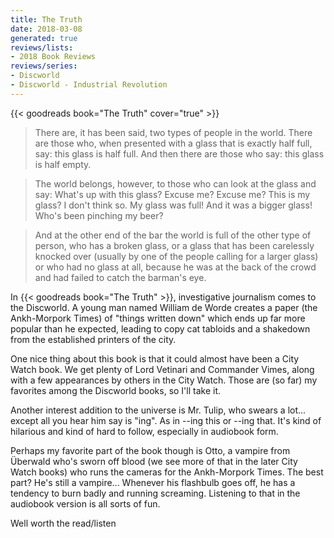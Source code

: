 ```yaml
---
title: The Truth
date: 2018-03-08
generated: true
reviews/lists:
- 2018 Book Reviews
reviews/series:
- Discworld
- Discworld - Industrial Revolution
---
```

{{< goodreads book="The Truth" cover="true" >}}

>  There are, it has been said, two types of people in the world. There are those who, when presented with a glass that is exactly half full, say: this glass is half full. And then there are those who say: this glass is half empty.  

> The world belongs, however, to those who can look at the glass and say: What's up with this glass? Excuse me? Excuse me? This is my glass? I don't think so. My glass was full! And it was a bigger glass! Who's been pinching my beer?  

> And at the other end of the bar the world is full of the other type of person, who has a broken glass, or a glass that has been carelessly knocked over (usually by one of the people calling for a larger glass) or who had no glass at all, because he was at the back of the crowd and had failed to catch the barman's eye.  

<!--more-->

In {{< goodreads book="The Truth" >}}, investigative journalism comes to the Discworld. A young man named William de Worde creates a paper (the Ankh-Morpork Times) of "things written down" which ends up far more popular than he expected, leading to copy cat tabloids and a shakedown from the established printers of the city.  

One nice thing about this book is that it could almost have been a City Watch book. We get plenty of Lord Vetinari and Commander Vimes, along with a few appearances by others in the City Watch. Those are (so far) my favorites among the Discworld books, so I'll take it.  

Another interest addition to the universe is Mr. Tulip, who swears a lot... except all you hear him say is "ing". As in --ing this or --ing that. It's kind of hilarious and kind of hard to follow, especially in audiobook form.  

Perhaps my favorite part of the book though is Otto, a vampire from Überwald who's sworn off blood (we see more of that in the later City Watch books) who runs the cameras for the Ankh-Morpork Times. The best part? He's still a vampire... Whenever his flashbulb goes off, he has a tendency to burn badly and running screaming. Listening to that in the audiobook version is all sorts of fun.  

Well worth the read/listen  


